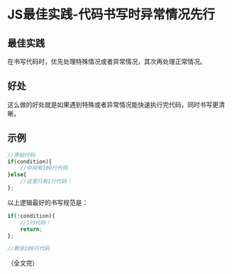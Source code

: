 # JS最佳实践-代码书写时异常情况先行

## 最佳实践

在书写代码时，优先处理特殊情况或者异常情况，其次再处理正常情况。

## 好处

这么做的好处就是如果遇到特殊或者异常情况能快速执行完代码，同时书写更清晰。

## 示例

```js
//原始代码
if(condition){
    //中间有100行代码
}else{
    //这里只有1行代码！
};
```

以上逻辑最好的书写规范是：

```js
if(!condition){
    //1行代码！
    return;
};

//剩余100行代码
```

（全文完）
